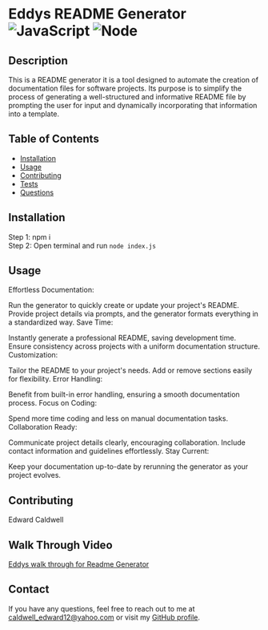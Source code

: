 # Eddys README Generator ![JavaScript](https://img.shields.io/badge/Javascript-yellow.svg) ![Node](https://img.shields.io/badge/Node,js-green.svg)


## Description
This is a README generator it is a tool designed to automate the creation of documentation files for software projects. Its purpose is to simplify the process of generating a well-structured and informative README file by prompting the user for input and dynamically incorporating that information into a template.

## Table of Contents
- [Installation](#installation)
- [Usage](#usage)
- [Contributing](#contributing)
- [Tests](#tests)
- [Questions](#questions)

## Installation
Step 1: npm i <br/> Step 2: Open terminal and run ```node index.js```

## Usage

Effortless Documentation:

Run the generator to quickly create or update your project's README.
Provide project details via prompts, and the generator formats everything in a standardized way.
Save Time:

Instantly generate a professional README, saving development time.
Ensure consistency across projects with a uniform documentation structure.
Customization:

Tailor the README to your project's needs.
Add or remove sections easily for flexibility.
Error Handling:

Benefit from built-in error handling, ensuring a smooth documentation process.
Focus on Coding:

Spend more time coding and less on manual documentation tasks.
Collaboration Ready:

Communicate project details clearly, encouraging collaboration.
Include contact information and guidelines effortlessly.
Stay Current:

Keep your documentation up-to-date by rerunning the generator as your project evolves.

## Contributing

Edward Caldwell

## Walk Through Video
<a href='https://drive.google.com/file/d/14ZgqBFD3du564lo0KgHZERtV40Ko3tdS/view'>Eddys walk through for Readme Generator<a/>

## Contact
If you have any questions, feel free to reach out to me at [caldwell_edward12@yahoo.com](mailto:caldwell_edward12@yahoo.com) or visit my [GitHub profile](https://github.com/eddybowbow).